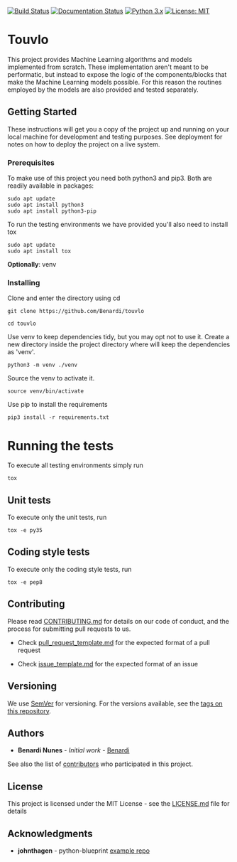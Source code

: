 [![Build Status](https://api.travis-ci.org/Benardi/touvlo.svg?branch=master)](https://travis-ci.org/Benardi/touvlo)
[![Documentation Status](https://readthedocs.org/projects/touvlo/badge/?version=latest)](https://touvlo.readthedocs.io/en/latest/?badge=latest)
[![Python 3.x](https://img.shields.io/badge/python-3.x-blue.svg)](https://www.python.org/downloads/release/python-370/)
[![License: MIT](https://img.shields.io/badge/License-MIT-yellow.svg)](https://opensource.org/licenses/MIT)

# Touvlo

This project provides Machine Learning algorithms and models implemented from scratch. These implementation aren't meant to be performatic, but instead to expose the logic of the components/blocks that make the Machine Learning models possible. For this reason the routines employed by the models are also provided and tested separately.

## Getting Started

These instructions will get you a copy of the project up and running on your local machine for development and testing purposes. See deployment for notes on how to deploy the project on a live system.

### Prerequisites

To make use of this project you need both python3 and pip3.
Both are readily available in packages: 

```
sudo apt update
sudo apt install python3
sudo apt install python3-pip
```
To run the testing environments we have provided you'll also need to install tox

```
sudo apt update
sudo apt install tox
```

**Optionally**: venv

### Installing

Clone and enter the directory using cd

```
git clone https://github.com/Benardi/touvlo

cd touvlo 
```

Use venv to keep dependencies tidy, but you may opt not to use it.
Create a new directory inside the project directory where will keep the dependencies as 'venv'.

```
python3 -m venv ./venv
```

Source the venv to activate it.

```
source venv/bin/activate
```

Use pip to install the requirements

```
pip3 install -r requirements.txt
```

# Running the tests

To execute all testing environments simply run 

```
tox
``` 

## Unit tests

To execute only the unit tests, run 

```
tox -e py35
``` 

## Coding style tests

To execute only the coding style tests, run 

```
tox -e pep8
``` 

## Contributing

Please read [CONTRIBUTING.md](https://github.com/Benardi/touvlo/blob/master/CONTRIBUTING.md) for details on our code of conduct, and the process for submitting pull requests to us.

* Check [pull_request_template.md](https://github.com/Benardi/touvlo/blob/master/pull_request_template.md) for the expected format of a pull request

* Check [issue_template.md](https://github.com/Benardi/touvlo/blob/master/issue_template.md) for the expected format of an issue

## Versioning

We use [SemVer](http://semver.org/) for versioning. For the versions available, see the [tags on this repository](https://github.com/Benardi/touvlo/tags). 

## Authors

* **Benardi Nunes** - *Initial work* - [Benardi](https://github.com/Benardi)

See also the list of [contributors](https://github.com/Benardi/touvlo/contributors) who participated in this project.

## License

This project is licensed under the MIT License - see the [LICENSE.md](LICENSE.md) file for details

## Acknowledgments

* **johnthagen** - python-blueprint [example repo](https://github.com/johnthagen/python-blueprint)
